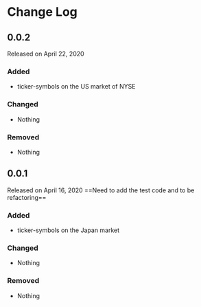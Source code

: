 # Change Log

## 0.0.2

Released on April 22, 2020

### Added

* ticker-symbols on the US market of NYSE

### Changed

* Nothing

### Removed

* Nothing

## 0.0.1

Released on April 16, 2020
==Need to add the test code and to be refactoring==

### Added

* ticker-symbols on the Japan market

### Changed

* Nothing

### Removed

* Nothing
